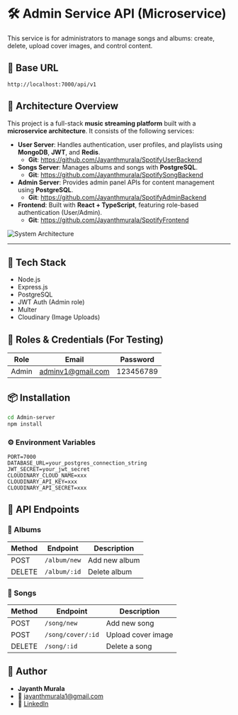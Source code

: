 # 🛠️ Admin Service API (Microservice)

This service is for administrators to manage songs and albums: create, delete, upload cover images, and control content.

## 🚀 Base URL

```
http://localhost:7000/api/v1
```
## 🧱 Architecture Overview

This project is a full-stack **music streaming platform** built with a **microservice architecture**. It consists of the following services:

- **User Server**: Handles authentication, user profiles, and playlists using **MongoDB**, **JWT**, and **Redis**.
  - **Git**: https://github.com/Jayanthmurala/SpotifyUserBackend
- **Songs Server**: Manages albums and songs with **PostgreSQL**.
  - **Git**: https://github.com/Jayanthmurala/SpotifySongBackend
- **Admin Server**: Provides admin panel APIs for content management using **PostgreSQL**.
  - **Git**: https://github.com/Jayanthmurala/SpotifyAdminBackend
- **Frontend**: Built with **React + TypeScript**, featuring role-based authentication (User/Admin).
  - **Git**: https://github.com/Jayanthmurala/SpotifyFrontend 

![System Architecture](https://ik.imagekit.io/jayanthmurala05/ChatGPT%20Image%20Jul%206,%202025,%2004_17_19%20PM.png?updatedAt=1751798915788)

---
## 🧰 Tech Stack

- Node.js
- Express.js
- PostgreSQL
- JWT Auth (Admin role)
- Multer
- Cloudinary (Image Uploads)

## 🔐 Roles & Credentials (For Testing)

| Role  | Email             | Password  |
| ----- | ----------------- | --------- |
| Admin | adminv1@gmail.com | 123456789 |

## 📦 Installation

```bash
cd Admin-server
npm install
```

### ⚙️ Environment Variables

```env
PORT=7000
DATABASE_URL=your_postgres_connection_string
JWT_SECRET=your_jwt_secret
CLOUDINARY_CLOUD_NAME=xxx
CLOUDINARY_API_KEY=xxx
CLOUDINARY_API_SECRET=xxx
```

## 📑 API Endpoints

### 📀 Albums

| Method | Endpoint     | Description   |
| ------ | ------------ | ------------- |
| POST   | `/album/new` | Add new album |
| DELETE | `/album/:id` | Delete album  |

### 🎵 Songs

| Method | Endpoint          | Description        |
| ------ | ----------------- | ------------------ |
| POST   | `/song/new`       | Add new song       |
| POST   | `/song/cover/:id` | Upload cover image |
| DELETE | `/song/:id`       | Delete a song      |

## 🧑 Author

- **Jayanth Murala**
- 📧 jayanthmurala1@gmail.com
- 🔗 [LinkedIn](https://www.linkedin.com/in/jayanth-murala-0045b2281)
